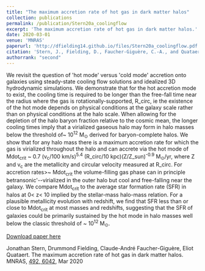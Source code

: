 ```yaml
---
title: "The maximum accretion rate of hot gas in dark matter halos"
collection: publications
permalink: /publication/Stern20a_coolingflow
excerpt: 'The maximum accretion rate of hot gas in dark matter halos.'
date: 2020-03-01
venue: 'MNRAS'
paperurl: 'http://dfielding14.github.io/files/Stern20a_coolingflow.pdf'
citation: 'Stern, J., Fielding, D., Faucher-Giguère, C.-A., and Quataert, E. (2020). &quot;The maximum accretion rate of hot gas in dark matter halos.&quot; <i>MNRAS</i>492(4):6042–6058. Mar 2020.'
authorrank: "second"
---
```

We revisit the question of 'hot mode' versus 'cold mode' accretion onto galaxies using steady-state cooling flow solutions and idealized 3D hydrodynamic simulations. We demonstrate that for the hot accretion mode to exist, the cooling time is required to be longer than the free-fall time near the radius where the gas is rotationally-supported, R_circ, ie the existence of the hot mode depends on physical conditions at the galaxy scale rather than on physical conditions at the halo scale. When allowing for the depletion of the halo baryon fraction relative to the cosmic mean, the longer cooling times imply that a virialized gaseous halo may form in halo masses below the threshold of~ 10<sup>12</sup> M<sub>⊙</sub> derived for baryon-complete halos. We show that for any halo mass there is a maximum accretion rate for which the gas is virialized throughout the halo and can accrete via the hot mode of Mdot<sub>crit</sub> ~ 0.7 (v<sub>c</sub>/100 km/s)<sup>5.4</sup> (R_circ/10 kpc)(Z/Z_sun)<sup>-0.9</sup> M<sub>⊙</sub>/yr, where Z and v<sub>c</sub> are the metallicity and circular velocity measured at R_circ. For accretion rates>~ Mdot<sub>crit</sub> the volume-filling gas phase can in principle betransonic'--virialized in the outer halo but cool and free-falling near the galaxy. We compare Mdot<sub>crit</sub> to the average star formation rate (SFR) in halos at 0< z< 10 implied by the stellar-mass halo-mass relation. For a plausible metallicity evolution with redshift, we find that SFR less than or close to Mdot<sub>crit</sub> at most masses and redshifts, suggesting that the SFR of galaxies could be primarily sustained by the hot mode in halo masses well below the classic threshold of ~ 10<sup>12</sup> M<sub>⊙</sub>.


[Download paper here](http://dfielding14.github.io/files/Stern20a_coolingflow.pdf)

Jonathan Stern, Drummond Fielding, Claude-André Faucher-Giguère, Eliot Quataert. The maximum accretion rate of hot gas in dark matter halos. MNRAS, [492, 6042](https://arxiv.org/abs/1909.07402), Mar 2020
